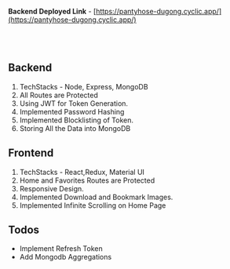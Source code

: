 

**Backend Deployed Link** - [https://pantyhose-dugong.cyclic.app/](https://pantyhose-dugong.cyclic.app/)


<br/>
<br/>

## Backend
1. TechStacks - Node, Express, MongoDB
2. All Routes are Protected 
3. Using JWT for Token Generation.
4. Implemented Password Hashing
5. Implemented Blocklisting of Token.
6. Storing All the Data into MongoDB 

## Frontend
1. TechStacks - React,Redux, Material UI
2. Home and Favorites Routes are Protected 
3. Responsive Design.
4. Implemented Download and Bookmark Images.
5. Implemented Infinite Scrolling on Home Page

## Todos
   - Implement Refresh Token
   - Add Mongodb Aggregations



